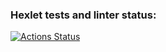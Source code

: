 ### Hexlet tests and linter status:
[![Actions Status](https://github.com/pilgrim-nord/python-project-49/actions/workflows/hexlet-check.yml/badge.svg)](https://github.com/pilgrim-nord/python-project-49/actions)